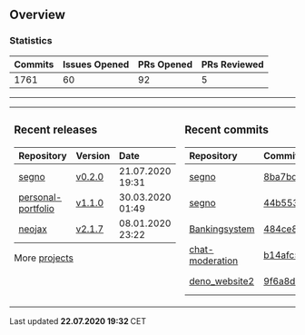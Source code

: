 ## Overview

### Statistics

<!-- statistics starts -->
| Commits | Issues Opened | PRs Opened | PRs Reviewed |
| :- | :- | :- | :- |
| 1761 | 60 | 92 | 5 |
<!-- statistics ends -->

---

<table><tr><td valign="top">

### Recent releases

<!-- recent_releases starts -->
| Repository | Version | Date |
| :- | :- | :- |
| [segno](https://github.com/Keimeno/segno) | [v0.2.0](https://github.com/Keimeno/segno/releases/tag/v0.2.0) | 21.07.2020 19:31 |
| [personal-portfolio](https://github.com/Keimeno/personal-portfolio) | [v1.1.0](https://github.com/Keimeno/personal-portfolio/releases/tag/v1.1.0) | 30.03.2020 01:49 |
| [neojax](https://github.com/Keimeno/neojax) | [v2.1.7](https://github.com/Keimeno/neojax/releases/tag/v2.1.7) | 08.01.2020 23:22 |
<!-- recent_releases ends -->

More [projects](https://github.com/Keimeno?tab=repositories)

</td><td valign="top">

### Recent commits

<!-- recent_commits starts -->
| Repository | Commit | Date |
| :- | :- | :- |      
| [segno](https://github.com/Keimeno/segno) | [8ba7bdf](https://github.com/Keimeno/segno/commit/8ba7bdffaf8ce8dd19de2941e94dccabad82cea4) | 21.07.2020 20:04 |
| [segno](https://github.com/Keimeno/segno) | [44b5530](https://github.com/Keimeno/segno/commit/44b5530d829bcb81addece833fd8df4b6eeadb2c) | 21.07.2020 19:24 |
| [Bankingsystem](https://github.com/WHG-Students/Bankingsystem) | [484ce82](https://github.com/WHG-Students/Bankingsystem/commit/484ce82b67b574b843f5faa704a1147219c19edc) | 20.07.2020 20:46 |
| [chat-moderation](https://github.com/LuminuNET/chat-moderation) | [b14afc5](https://github.com/LuminuNET/chat-moderation/commit/b14afc5b377a63390ef840e7e0d9a47e88215c16) | 20.07.2020 20:12 |
| [deno_website2](https://github.com/denoland/deno_website2) | [9f6a8d5](https://github.com/denoland/deno_website2/commit/9f6a8d50903b779308323986987078ca4e4a0125) | 19.07.2020 19:48 |
<!-- recent_commits ends -->

</td></tr></table>

<p>
Last updated 
<b>
<!-- last_updated starts -->
22.07.2020 19:32
<!-- last_updated ends -->
</b>
CET
</p>
